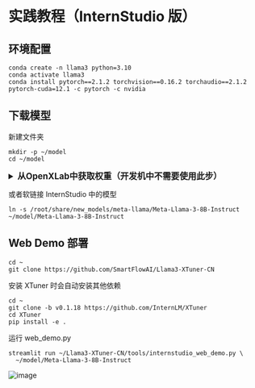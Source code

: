 # 实践教程（InternStudio 版）

## 环境配置

```shell
conda create -n llama3 python=3.10
conda activate llama3
conda install pytorch==2.1.2 torchvision==0.16.2 torchaudio==2.1.2 pytorch-cuda=12.1 -c pytorch -c nvidia
```

## 下载模型

新建文件夹

```shell
mkdir -p ~/model
cd ~/model
```
<details>
  <summary style="font-weight: bold; font-size: larger;">从OpenXLab中获取权重（开发机中不需要使用此步）</summary>

安装 git-lfs 依赖

```shell
# 如果下面命令报错则使用 apt install git git-lfs -y
conda install git-lfs
git-lfs install
```
下载模型 （InternStudio 中不建议执行这一步）
```shell

git clone https://code.openxlab.org.cn/MrCat/Llama-3-8B-Instruct.git Meta-Llama-3-8B-Instruct
```

</details>

或者软链接 InternStudio 中的模型

```shell
ln -s /root/share/new_models/meta-llama/Meta-Llama-3-8B-Instruct ~/model/Meta-Llama-3-8B-Instruct
```

## Web Demo 部署

```shell
cd ~
git clone https://github.com/SmartFlowAI/Llama3-XTuner-CN
```

安装 XTuner 时会自动安装其他依赖
```shell
cd ~
git clone -b v0.1.18 https://github.com/InternLM/XTuner
cd XTuner
pip install -e .
```

运行 web_demo.py

```shell
streamlit run ~/Llama3-XTuner-CN/tools/internstudio_web_demo.py \
  ~/model/Meta-Llama-3-8B-Instruct
```

![image](https://github.com/SmartFlowAI/Llama3-XTuner-CN/assets/25839884/30ab70ea-9e60-4fed-a685-b3b3edbce7e6)
